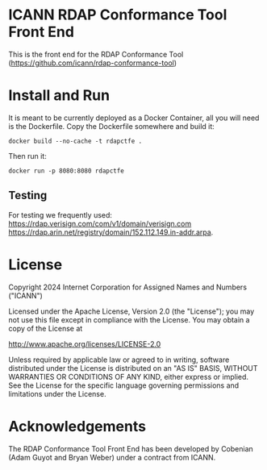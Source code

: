 ICANN RDAP Conformance Tool Front End
======================================

This is the front end for the RDAP Conformance Tool (https://github.com/icann/rdap-conformance-tool)

# Install and Run
It is meant to be currently deployed as a Docker Container, all you will need is the Dockerfile.
Copy the Dockerfile somewhere and build it:

  `docker build --no-cache -t rdapctfe .`

Then run it:

  `docker run -p 8080:8080 rdapctfe`


## Testing
For testing we frequently used:
https://rdap.verisign.com/com/v1/domain/verisign.com
https://rdap.arin.net/registry/domain/152.112.149.in-addr.arpa.

# License

 Copyright 2024 Internet Corporation for Assigned Names and Numbers ("ICANN")

 Licensed under the Apache License, Version 2.0 (the "License");
 you may not use this file except in compliance with the License.
 You may obtain a copy of the License at
 
 http://www.apache.org/licenses/LICENSE-2.0
 
 Unless required by applicable law or agreed to in writing, software
 distributed under the License is distributed on an "AS IS" BASIS,
 WITHOUT WARRANTIES OR CONDITIONS OF ANY KIND, either express or implied.
 See the License for the specific language governing permissions and
 limitations under the License.
 

# Acknowledgements

The RDAP Conformance Tool Front End has been developed by Cobenian
(Adam Guyot and Bryan Weber) under a contract from ICANN.
